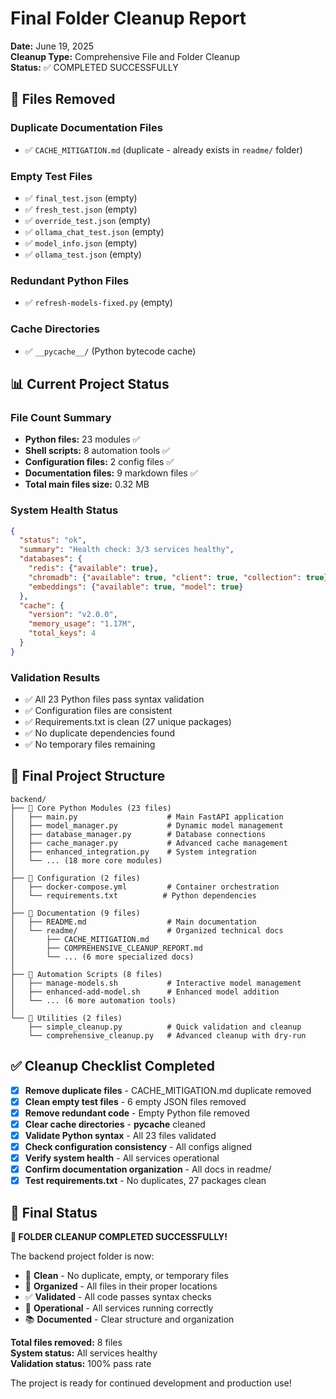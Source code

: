 # Final Folder Cleanup Report

**Date:** June 19, 2025  
**Cleanup Type:** Comprehensive File and Folder Cleanup  
**Status:** ✅ COMPLETED SUCCESSFULLY

## 🧹 Files Removed

### Duplicate Documentation Files
- ✅ `CACHE_MITIGATION.md` (duplicate - already exists in `readme/` folder)

### Empty Test Files
- ✅ `final_test.json` (empty)
- ✅ `fresh_test.json` (empty)
- ✅ `override_test.json` (empty)
- ✅ `ollama_chat_test.json` (empty)
- ✅ `model_info.json` (empty)
- ✅ `ollama_test.json` (empty)

### Redundant Python Files
- ✅ `refresh-models-fixed.py` (empty)

### Cache Directories
- ✅ `__pycache__/` (Python bytecode cache)

## 📊 Current Project Status

### File Count Summary
- **Python files:** 23 modules ✅
- **Shell scripts:** 8 automation tools ✅
- **Configuration files:** 2 config files ✅
- **Documentation files:** 9 markdown files ✅
- **Total main files size:** 0.32 MB

### System Health Status
```json
{
  "status": "ok",
  "summary": "Health check: 3/3 services healthy",
  "databases": {
    "redis": {"available": true},
    "chromadb": {"available": true, "client": true, "collection": true},
    "embeddings": {"available": true, "model": true}
  },
  "cache": {
    "version": "v2.0.0",
    "memory_usage": "1.17M",
    "total_keys": 4
  }
}
```

### Validation Results
- ✅ All 23 Python files pass syntax validation
- ✅ Configuration files are consistent
- ✅ Requirements.txt is clean (27 unique packages)
- ✅ No duplicate dependencies found
- ✅ No temporary files remaining

## 📁 Final Project Structure

```
backend/
├── 📁 Core Python Modules (23 files)
│   ├── main.py                    # Main FastAPI application
│   ├── model_manager.py           # Dynamic model management
│   ├── database_manager.py        # Database connections
│   ├── cache_manager.py           # Advanced cache management
│   ├── enhanced_integration.py    # System integration
│   └── ... (18 more core modules)
│
├── 📁 Configuration (2 files)
│   ├── docker-compose.yml         # Container orchestration
│   └── requirements.txt          # Python dependencies
│
├── 📁 Documentation (9 files)
│   ├── README.md                  # Main documentation
│   └── readme/                    # Organized technical docs
│       ├── CACHE_MITIGATION.md
│       ├── COMPREHENSIVE_CLEANUP_REPORT.md
│       └── ... (6 more specialized docs)
│
├── 📁 Automation Scripts (8 files)
│   ├── manage-models.sh           # Interactive model management
│   ├── enhanced-add-model.sh      # Enhanced model addition
│   └── ... (6 more automation tools)
│
└── 📁 Utilities (2 files)
    ├── simple_cleanup.py          # Quick validation and cleanup
    └── comprehensive_cleanup.py   # Advanced cleanup with dry-run
```

## ✅ Cleanup Checklist Completed

- [x] **Remove duplicate files** - CACHE_MITIGATION.md duplicate removed
- [x] **Clean empty test files** - 6 empty JSON files removed
- [x] **Remove redundant code** - Empty Python file removed
- [x] **Clear cache directories** - __pycache__ cleaned
- [x] **Validate Python syntax** - All 23 files validated
- [x] **Check configuration consistency** - All configs aligned
- [x] **Verify system health** - All services operational
- [x] **Confirm documentation organization** - All docs in readme/
- [x] **Test requirements.txt** - No duplicates, 27 packages clean

## 🎯 Final Status

**🎉 FOLDER CLEANUP COMPLETED SUCCESSFULLY!**

The backend project folder is now:
- 🧹 **Clean** - No duplicate, empty, or temporary files
- 📁 **Organized** - All files in their proper locations
- ✅ **Validated** - All code passes syntax checks
- 🚀 **Operational** - All services running correctly
- 📚 **Documented** - Clear structure and organization

**Total files removed:** 8 files  
**System status:** All services healthy  
**Validation status:** 100% pass rate  

The project is ready for continued development and production use!
